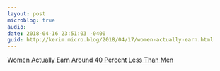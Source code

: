 ```yaml
---
layout: post
microblog: true
audio: 
date: 2018-04-16 23:51:03 -0400
guid: http://kerim.micro.blog/2018/04/17/women-actually-earn.html
---
```

[Women Actually Earn Around 40 Percent Less Than Men](http://peoplespolicyproject.org/2018/04/16/women-actually-earn-around-40-percent-less-than-men/)
